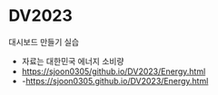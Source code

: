 # DV2023

대시보드 만들기 실습
- 자료는 대한민국 에너지 소비량
- <https://sjoon0305/github.io/DV2023/Energy.html>
- -<https://sjoon0305.github.io/DV2023/Energy.html>

